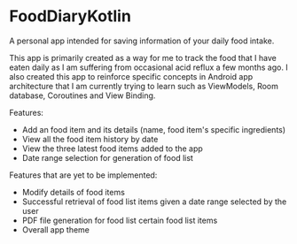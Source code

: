 # FoodDiaryKotlin
A personal app intended for saving information of your daily food intake.

This app is primarily created as a way for me to track the food that I have eaten daily as I am suffering from occasional acid reflux a few months ago. I also created this app to reinforce specific concepts in Android app architecture that I am currently trying to learn such as ViewModels, Room database, Coroutines and View Binding.  

Features:
- Add an food item and its details (name, food item's specific ingredients)
- View all the food item history by date
- View the three latest food items added to the app
- Date range selection for generation of food list 

Features that are yet to be implemented:
- Modify details of food items
- Successful retrieval of food list items given a date range selected by the user
- PDF file generation for food list certain food list items 
- Overall app theme  
